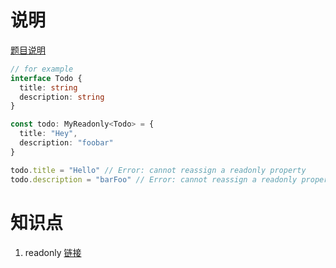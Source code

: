 # 说明

[题目说明](https://github.com/type-challenges/type-challenges/tree/main/questions/00007-easy-readonly)

```ts
// for example
interface Todo {
  title: string
  description: string
}

const todo: MyReadonly<Todo> = {
  title: "Hey",
  description: "foobar"
}

todo.title = "Hello" // Error: cannot reassign a readonly property
todo.description = "barFoo" // Error: cannot reassign a readonly property

```

# 知识点

1. readonly [链接](https://jkchao.github.io/typescript-book-chinese/typings/readonly.html)